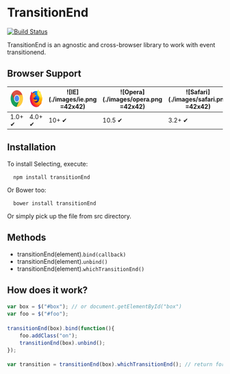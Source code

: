 # TransitionEnd
[![Build
Status](https://travis-ci.org/EvandroLG/transitionEnd.svg?branch=master)](https://travis-ci.org/EvandroLG/transitionEnd)

TransitionEnd is an agnostic and cross-browser library to work with event transitionend.

## Browser Support

<img src="./images/chrome.png" width="42" height="42" alt="chrome"> | <img src="./images/firefox.png" width="42" height="42"> | ![IE](./images/ie.png =42x42) | ![Opera](./images/opera.png =42x42) | ![Safari](./images/safari.png =42x42)
--- | --- | --- | --- | --- |
1.0+ ✔ | 4.0+ ✔ | 10+ ✔ | 10.5 ✔ | 3.2+ ✔ |

## Installation
To install Selecting, execute:

```shell
  npm install transitionEnd
```

Or Bower too:
```shell
  bower install transitionEnd
```

Or simply pick up the file from src directory.

## Methods
* transitionEnd(element).<code>bind(callback)</code>
* transitionEnd(element).<code>unbind()</code>
* transitionEnd(element).<code>whichTransitionEnd()</code>

## How does it work?
```js
var box = $("#box"); // or document.getElementById("box")
var foo = $("#foo");

transitionEnd(box).bind(function(){
	foo.addClass("on");
	transitionEnd(box).unbind();
});

var transition = transitionEnd(box).whichTransitionEnd(); // return for example "webkitTransitionEnd"
```
